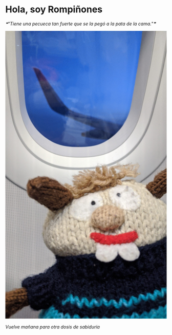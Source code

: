 # Hola, soy Rompiñones

<!--STARTS_HERE_QUOTE_README-->
<i>❝"Tiene una pecueca tan fuerte que se la pegó a la pata de la cama."❞</i>
<!--ENDS_HERE_QUOTE_README-->

<!--START_SECTION:update_image-->
![alt text](https://raw.githubusercontent.com/focaalvarez/rompinones/main/.github/images/IMG_20220501_215040.jpg?raw=true)
<!--END_SECTION:update_image-->

*Vuelve mañana para otra dosis de sabiduría*
